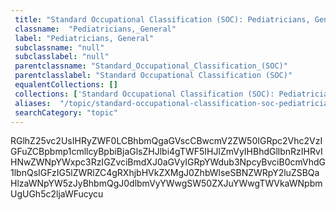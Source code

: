 ```yaml
--- 
 title: "Standard Occupational Classification (SOC): Pediatricians, General" 
 classname:  "Pediatricians,_General" 
 label: "Pediatricians, General" 
 subclassname: "null" 
 subclasslabel: "null" 
 parentclassname: "Standard_Occupational_Classification_(SOC)" 
 parentclasslabel: "Standard Occupational Classification (SOC)" 
 equalentCollections: [] 
 collections: ['Standard Occupational Classification (SOC): Pediatricians, General']
 aliases:  "/topic/standard-occupational-classification-soc-pediatricians-general"  
 searchCategory: "topic" 
---
```

RGlhZ25vc2UsIHRyZWF0LCBhbmQgaGVscCBwcmV2ZW50IGRpc2Vhc2VzIGFuZCBpbmp1cmllcyBpbiBjaGlsZHJlbi4gTWF5IHJlZmVyIHBhdGllbnRzIHRvIHNwZWNpYWxpc3RzIGZvciBmdXJ0aGVyIGRpYWdub3NpcyBvciB0cmVhdG1lbnQsIGFzIG5lZWRlZC4gRXhjbHVkZXMgJ0ZhbWlseSBNZWRpY2luZSBQaHlzaWNpYW5zJyBhbmQgJ0dlbmVyYWwgSW50ZXJuYWwgTWVkaWNpbmUgUGh5c2ljaWFucycu
